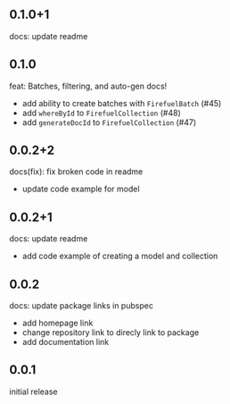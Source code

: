 ## 0.1.0+1
docs: update readme

## 0.1.0
feat: Batches, filtering, and auto-gen docs!
  - add ability to create batches with `FirefuelBatch` (#45)
  - add `whereById` to `FirefuelCollection` (#48)
  - add `generateDocId` to `FirefuelCollection` (#47)

## 0.0.2+2
docs(fix): fix broken code in readme
  - update code example for model

## 0.0.2+1
docs: update readme
  - add code example of creating a model and collection

## 0.0.2
docs: update package links in pubspec
  - add homepage link
  - change repository link to direcly link to package
  - add documentation link

## 0.0.1

initial release
